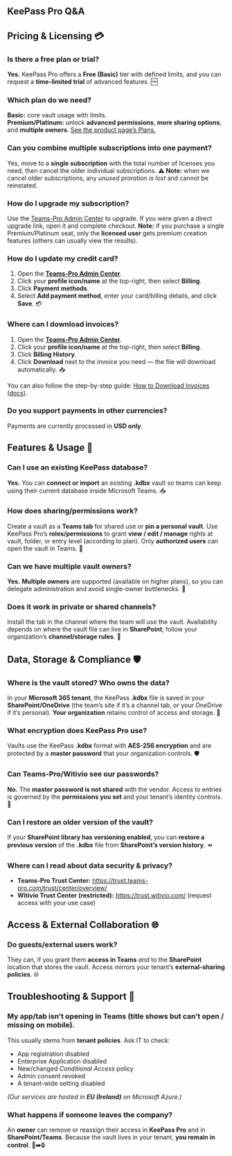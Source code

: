 ## KeePass Pro Q&A

  <!-- Pricing & Licensing -->
  ## Pricing & Licensing 💳

  ### Is there a free plan or trial?
  <p><strong>Yes.</strong> KeePass Pro offers a <strong>Free (Basic)</strong> tier with defined limits, and you can request a <strong>time-limited trial</strong> of advanced features. 🆓</p>

  ### Which plan do we need?
  <p><strong>Basic:</strong> core vault usage with limits.<br>
     <strong>Premium/Platinum:</strong> unlock <strong>advanced permissions</strong>, <strong>more sharing options</strong>, and <strong>multiple owners</strong>.
     <a href="https://www.teams-pro.com/en/keepass-pro/#pricing" target="_blank" rel="noopener">See the product page’s Plans.</a>
  </p>

  ### Can you combine multiple subscriptions into one payment?
  <p>Yes, move to a <strong>single subscription</strong> with the total number of licenses you need, then cancel the older individual subscriptions. <strong>⚠️ Note:</strong> when we cancel older subscriptions, any <em>unused proration is lost</em> and cannot be reinstated.</p>

  ### How do I upgrade my subscription?
  <p>Use the <a href="https://admin.teams-pro.com/" target="_blank" rel="noopener">Teams-Pro Admin Center</a> to upgrade. If you were given a direct upgrade link, open it and complete checkout. <strong>Note:</strong> if you purchase a single Premium/Platinum seat, only the <strong>licensed user</strong> gets premium creation features (others can usually view the results).</p>

  ### How do I update my credit card?
  <ol>
    <li>Open the <a href="https://admin.teams-pro.com/" target="_blank" rel="noopener"><strong>Teams-Pro Admin Center</strong></a>.</li>
    <li>Click your <strong>profile icon/name</strong> at the top-right, then select <strong>Billing</strong>.</li>
    <li>Click <strong>Payment methods</strong>.</li>
    <li>Select <strong>Add payment method</strong>, enter your card/billing details, and click <strong>Save</strong>. 💳</li>
    </ol> 

  ### Where can I download invoices?
  <ol>
    <li>Open the <a href="https://admin.teams-pro.com/" target="_blank" rel="noopener"><strong>Teams-Pro Admin Center</strong></a>.</li>
    <li>Click your <strong>profile icon/name</strong> at the top-right, then select <strong>Billing</strong>.</li>
    <li>Click <strong>Billing History</strong>.</li>
    <li>Click <strong>Download</strong> next to the invoice you need — the file will download automatically. 📥</li>
  </ol> You can also follow the step-by-step guide:
    <a href="https://docs.teams-pro.com/solutions/admin-center/manage-my-subscription/how-to-download-the-invoices-for-the-subscription-purchased-.html" target="_blank" rel="noopener">How to Download Invoices (docs)</a>.
  </p>

  ### Do you support payments in other currencies?
  <p>Payments are currently processed in <strong>USD only</strong>.</p>


  <!-- Features & Usage -->
  ## Features & Usage 🔐

  ### Can I use an existing KeePass database?
  <p><strong>Yes.</strong> You can <strong>connect or import</strong> an existing <strong>.kdbx</strong> vault so teams can keep using their current database inside Microsoft Teams. 📥</p>

  ### How does sharing/permissions work?
  <p>Create a vault as a <strong>Teams tab</strong> for shared use or <strong>pin a personal vault</strong>. Use KeePass Pro’s <strong>roles/permissions</strong> to grant <strong>view / edit / manage</strong> rights at vault, folder, or entry level (according to plan). Only <strong>authorized users</strong> can open the vault in Teams. 👥</p>

  ### Can we have multiple vault owners?
  <p><strong>Yes.</strong> <strong>Multiple owners</strong> are supported (available on higher plans), so you can delegate administration and avoid single-owner bottlenecks. 👑</p>

  ### Does it work in private or shared channels?
  <p>Install the tab in the channel where the team will use the vault. Availability depends on where the vault file can live in <strong>SharePoint</strong>; follow your organization’s <strong>channel/storage rules</strong>. 📁</p>


  <!-- Data, Storage & Compliance -->
  ## Data, Storage & Compliance 🛡️

  ### Where is the vault stored? Who owns the data?
  <p>In your <strong>Microsoft 365 tenant</strong>, the KeePass <strong>.kdbx</strong> file is saved in your <strong>SharePoint/OneDrive</strong> (the team’s site if it’s a channel tab, or your OneDrive if it’s personal). <strong>Your organization</strong> retains control of access and storage. 🔐</p>

  ### What encryption does KeePass Pro use?
  <p>Vaults use the KeePass <strong>.kdbx</strong> format with <strong>AES-256 encryption</strong> and are protected by a <strong>master password</strong> that your organization controls. 🛡️</p>

  ### Can Teams-Pro/Witivio see our passwords?
  <p><strong>No.</strong> The <strong>master password is not shared</strong> with the vendor. Access to entries is governed by the <strong>permissions you set</strong> and your tenant’s identity controls. 🚫</p>

  ### Can I restore an older version of the vault?
  <p>If your <strong>SharePoint library has versioning enabled</strong>, you can <strong>restore a previous version</strong> of the <strong>.kdbx</strong> file from <strong>SharePoint’s version history</strong>. ⏪</p>

  ### Where can I read about data security &amp; privacy?
  <ul>
    <li><strong>Teams-Pro Trust Center:</strong> <a href="https://trust.teams-pro.com/trust/center/overview/" target="_blank" rel="noopener">https://trust.teams-pro.com/trust/center/overview/</a></li>
    <li><strong>Witivio Trust Center (restricted):</strong> <a href="https://trust.witivio.com/" target="_blank" rel="noopener">https://trust.witivio.com/</a> (request access with your use case)</li>
  </ul>


  <!-- Access & External Collaboration -->
  ## Access & External Collaboration 🌐

  ### Do guests/external users work?
  <p>They can, if you grant them <strong>access in Teams</strong> <em>and</em> to the <strong>SharePoint</strong> location that stores the vault. Access mirrors your tenant’s <strong>external-sharing policies</strong>. 🌐</p>


  <!-- Troubleshooting & Support -->
  ## Troubleshooting & Support 🧰

  ### My app/tab isn’t opening in Teams (title shows but can’t open / missing on mobile).
  <p>This usually stems from <strong>tenant policies</strong>. Ask IT to check:</p>
  <ul>
    <li>App registration disabled</li>
    <li>Enterprise Application disabled</li>
    <li>New/changed <em>Conditional Access</em> policy</li>
    <li>Admin consent revoked</li>
    <li>A tenant-wide setting disabled</li>
  </ul>
  <p><em>(Our services are hosted in <strong>EU (Ireland)</strong> on Microsoft Azure.)</em></p>

  ### What happens if someone leaves the company?
  <p>An <strong>owner</strong> can remove or reassign their access in <strong>KeePass Pro</strong> and in <strong>SharePoint/Teams</strong>. Because the vault lives in your tenant, <strong>you remain in control</strong>. 👤➡️🔒</p>

</section>


<Intercom />
<Hubspot />
<Clarity />
<GoogleAnalytics />